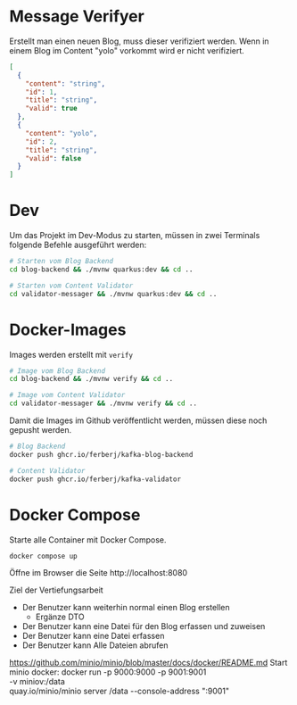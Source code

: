 # Message Verifyer
Erstellt man einen neuen Blog, muss dieser verifiziert werden. 
Wenn in einem Blog im Content "yolo" vorkommt wird er nicht verifiziert. 
```json
[
  {
    "content": "string",
    "id": 1,
    "title": "string",
    "valid": true
  },
  {
    "content": "yolo",
    "id": 2,
    "title": "string",
    "valid": false
  }
]
```

# Dev
Um das Projekt im Dev-Modus zu starten, müssen in zwei Terminals folgende Befehle ausgeführt werden:
```bash
# Starten vom Blog Backend
cd blog-backend && ./mvnw quarkus:dev && cd ..
```
```bash
# Starten vom Content Validator
cd validator-messager && ./mvnw quarkus:dev && cd ..
```
# Docker-Images
Images werden erstellt mit `verify`
```bash
# Image vom Blog Backend
cd blog-backend && ./mvnw verify && cd ..
```
```bash
# Image vom Content Validator
cd validator-messager && ./mvnw verify && cd ..
```

Damit die Images im Github veröffentlicht werden, müssen diese noch gepusht werden.
```bash
# Blog Backend
docker push ghcr.io/ferberj/kafka-blog-backend
```
```bash
# Content Validator
docker push ghcr.io/ferberj/kafka-validator
```

# Docker Compose
Starte alle Container mit Docker Compose.

`docker compose up`

Öffne im Browser die Seite http://localhost:8080






Ziel der Vertiefungsarbeit
- Der Benutzer kann weiterhin normal einen Blog erstellen
  - Ergänze DTO
- Der Benutzer kann eine Datei für den Blog erfassen und zuweisen
- Der Benutzer kann eine Datei erfassen
- Der Benutzer kann Alle Dateien abrufen 

https://github.com/minio/minio/blob/master/docs/docker/README.md
Start minio docker:
docker run -p 9000:9000 -p 9001:9001 \
  -v miniov:/data \
  quay.io/minio/minio server /data --console-address ":9001"
